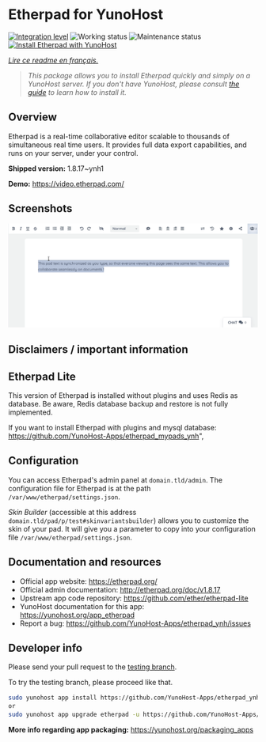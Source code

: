 <!--
N.B.: This README was automatically generated by https://github.com/YunoHost/apps/tree/master/tools/README-generator
It shall NOT be edited by hand.
-->

# Etherpad for YunoHost

[![Integration level](https://dash.yunohost.org/integration/etherpad.svg)](https://dash.yunohost.org/appci/app/etherpad) ![Working status](https://ci-apps.yunohost.org/ci/badges/etherpad.status.svg) ![Maintenance status](https://ci-apps.yunohost.org/ci/badges/etherpad.maintain.svg)  
[![Install Etherpad with YunoHost](https://install-app.yunohost.org/install-with-yunohost.svg)](https://install-app.yunohost.org/?app=etherpad)

*[Lire ce readme en français.](./README_fr.md)*

> *This package allows you to install Etherpad quickly and simply on a YunoHost server.
If you don't have YunoHost, please consult [the guide](https://yunohost.org/#/install) to learn how to install it.*

## Overview

Etherpad is a real-time collaborative editor scalable to thousands of simultaneous real time users. It provides full data export capabilities, and runs on your server, under your control.


**Shipped version:** 1.8.17~ynh1

**Demo:** https://video.etherpad.com/

## Screenshots

![Screenshot of Etherpad](./doc/screenshots/etherpad.gif)

## Disclaimers / important information

## Etherpad Lite

This version of Etherpad is installed without plugins and uses Redis as database.
Be aware, Redis database backup and restore is not fully implemented.

If you want to install Etherpad with plugins and mysql database: https://github.com/YunoHost-Apps/etherpad_mypads_ynh",

## Configuration

You can access Etherpad's admin panel at `domain.tld/admin`. The configuration file for Etherpad is at the path `/var/www/etherpad/settings.json`.

*Skin Builder* (accessible at this address `domain.tld/pad/p/test#skinvariantsbuilder`) allows you to customize the skin of your pad. It will give you a parameter to copy into your configuration file `/var/www/etherpad/settings.json`.

## Documentation and resources

* Official app website: <https://etherpad.org/>
* Official admin documentation: <http://etherpad.org/doc/v1.8.17>
* Upstream app code repository: <https://github.com/ether/etherpad-lite>
* YunoHost documentation for this app: <https://yunohost.org/app_etherpad>
* Report a bug: <https://github.com/YunoHost-Apps/etherpad_ynh/issues>

## Developer info

Please send your pull request to the [testing branch](https://github.com/YunoHost-Apps/etherpad_ynh/tree/testing).

To try the testing branch, please proceed like that.

``` bash
sudo yunohost app install https://github.com/YunoHost-Apps/etherpad_ynh/tree/testing --debug
or
sudo yunohost app upgrade etherpad -u https://github.com/YunoHost-Apps/etherpad_ynh/tree/testing --debug
```

**More info regarding app packaging:** <https://yunohost.org/packaging_apps>
